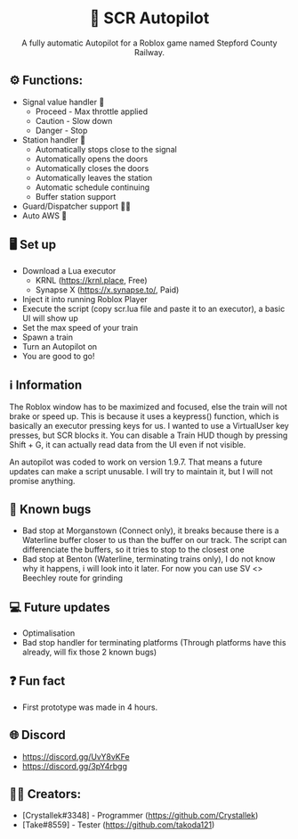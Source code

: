 <h1 align="center">🚄 SCR Autopilot</h1>
<p align="center">A fully automatic Autopilot for a Roblox game named Stepford County Railway.</p>

## ⚙️ Functions:
  - Signal value handler 🚦
    - Proceed - Max throttle applied
    - Caution - Slow down
    - Danger - Stop
  - Station handler 🚉
    - Automatically stops close to the signal
    - Automatically opens the doors
    - Automatically closes the doors
    - Automatically leaves the station
    - Automatic schedule continuing
    - Buffer station support
  - Guard/Dispatcher support 💂‍♂️
  - Auto AWS 🌻
## 🖥️ Set up
  - Download a Lua executor
    - KRNL (https://krnl.place, Free)
    - Synapse X (https://x.synapse.to/, Paid)
  - Inject it into running Roblox Player
  - Execute the script (copy scr.lua file and paste it to an executor), a basic UI will show up
  - Set the max speed of your train
  - Spawn a train
  - Turn an Autopilot on
  - You are good to go!
## ℹ️ Information
  The Roblox window has to be maximized and focused, else the train will not brake or speed up. This is because it uses a keypress() function, which is basically an executor pressing keys for us. I wanted to use a VirtualUser key presses, but SCR blocks it. You can disable a Train HUD though by pressing Shift + G, it can actually read data from the UI even if not visible.
  
  An autopilot was coded to work on version 1.9.7. That means a future updates can make a script unusable. I will try to maintain it, but I will not promise anything.

## 🐛 Known bugs
  - Bad stop at Morganstown (Connect only), it breaks because there is a Waterline buffer closer to us than the buffer on our track. The script can differenciate the buffers, so it tries to stop to the closest one
  - Bad stop at Benton (Waterline, terminating trains only), I do not know why it happens, i will look into it later. For now you can use SV <> Beechley route for grinding

## 💻 Future updates
  - Optimalisation
  - Bad stop handler for terminating platforms (Through platforms have this already, will fix those 2 known bugs)

## ❓ Fun fact
  - First prototype was made in 4 hours.

## 🌐 Discord
  - https://discord.gg/UvY8vKFe
  - https://discord.gg/3pY4rbgg

## 👨‍💻 Creators:
- [Crystallek#3348] - Programmer (https://github.com/Crystallek)
- [Take#8559] - Tester (https://github.com/takoda121)
